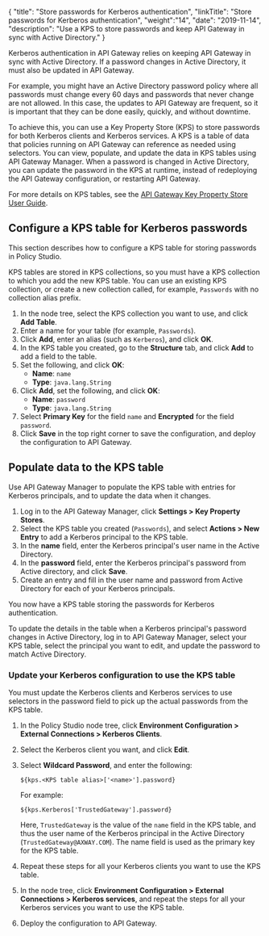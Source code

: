 {
"title": "Store passwords for Kerberos authentication",
"linkTitle": "Store passwords for Kerberos authentication",
"weight":"14",
"date": "2019-11-14",
"description": "Use a KPS to store passwords and keep API Gateway in sync with Active Directory."
}

Kerberos authentication in API Gateway relies on keeping API Gateway in sync with Active Directory. If a password changes in Active Directory, it must also be updated in API Gateway.

For example, you might have an Active Directory password policy where all passwords must change every 60 days and passwords that never change are not allowed. In this case, the updates to API Gateway are frequent, so it is important that they can be done easily, quickly, and without downtime.

To achieve this, you can use a Key Property Store (KPS) to store passwords for both Kerberos clients and Kerberos services. A KPS is a table of data that policies running on API Gateway can reference as needed using selectors. You can view, populate, and update the data in KPS tables using API Gateway Manager. When a password is changed in Active Directory, you can update the password in the KPS at runtime, instead of redeploying the API Gateway configuration, or restarting API Gateway.

For more details on KPS tables, see the [API Gateway Key Property Store User Guide](/bundle/APIGateway_77_KPSUserGuide_allOS_en_HTML5).

## Configure a KPS table for Kerberos passwords

This section describes how to configure a KPS table for storing passwords in Policy Studio.

KPS tables are stored in KPS collections, so you must have a KPS collection to which you add the new KPS table. You can use an existing KPS collection, or create a new collection called, for example, `Passwords` with no collection alias prefix.

1. In the node tree, select the KPS collection you want to use, and click **Add Table**.
2. Enter a name for your table (for example, `Passwords`).
3. Click **Add**, enter an alias (such as `Kerberos`), and click **OK**.
4. In the KPS table you created, go to the **Structure** tab, and click **Add** to add a field to the table.
5. Set the following, and click **OK**:
    * **Name**: `name`
    * **Type**: `java.lang.String`
6. Click **Add**, set the following, and click **OK**:
    * **Name**: `password`
    * **Type**: `java.lang.String`
7. Select **Primary Key** for the field `name` and **Encrypted** for the field `password`.
8. Click **Save** in the top right corner to save the configuration, and deploy the configuration to API Gateway.

## Populate data to the KPS table

Use API Gateway Manager to populate the KPS table with entries for Kerberos principals, and to update the data when it changes.

1. Log in to the API Gateway Manager, click **Settings > Key Property Stores**.
2. Select the KPS table you created (`Passwords`), and select **Actions > New Entry** to add a Kerberos principal to the KPS table.
3. In the **name** field, enter the Kerberos principal's user name in the Active Directory.
4. In the **password** field, enter the Kerberos principal's password from Active directory, and click **Save**.
5. Create an entry and fill in the user name and password from Active Directory for each of your Kerberos principals.

You now have a KPS table storing the passwords for Kerberos authentication.

To update the details in the table when a Kerberos principal's password changes in Active Directory, log in to API Gateway Manager, select your KPS table, select the principal you want to edit, and update the password to match Active Directory.

### Update your Kerberos configuration to use the KPS table

You must update the Kerberos clients and Kerberos services to use selectors in the password field to pick up the actual passwords from the KPS table.

1. In the Policy Studio node tree, click **Environment Configuration > External Connections > Kerberos Clients**.
2. Select the Kerberos client you want, and click **Edit**.
3. Select **Wildcard Password**, and enter the following:

    ```
    ${kps.<KPS table alias>['<name>'].password}
    ```

    For example:

    ```
    ${kps.Kerberos['TrustedGateway'].password}
    ```

    Here, `TrustedGateway` is the value of the `name` field in the KPS table, and thus the user name of the Kerberos principal in the Active Directory (`TrustedGateway@AXWAY.COM`). The name field is used as the primary key for the KPS table.

4. Repeat these steps for all your Kerberos clients you want to use the KPS table.
5. In the node tree, click **Environment Configuration > External Connections > Kerberos services**, and repeat the steps for all your Kerberos services you want to use the KPS table.
6. Deploy the configuration to API Gateway.
